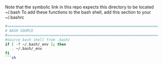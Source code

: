 Note that the symbolic link in this repo expects this directory to be located ~/.bash
To add these functions to the bash shell, add this section to your ~/.bashrc

```sh
#=================================================================================================#
# BASH SOURCE
#=================================================================================================#
#Source bash shell from .bash/ 
if [ -f ~/.bash/_env ]; then
   . ~/.bash/_env
fi
```sh
